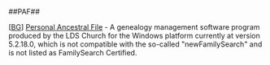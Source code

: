 ##PAF##

\[[BG](SOURCES.md#BG)\] [Personal Ancestral File](http://www.familysearch.org/eng/paf/) - A genealogy management software program produced by the LDS Church for the Windows platform currently at version 5.2.18.0, which is not compatible with the so-called "newFamilySearch" and is not listed as FamilySearch Certified.
